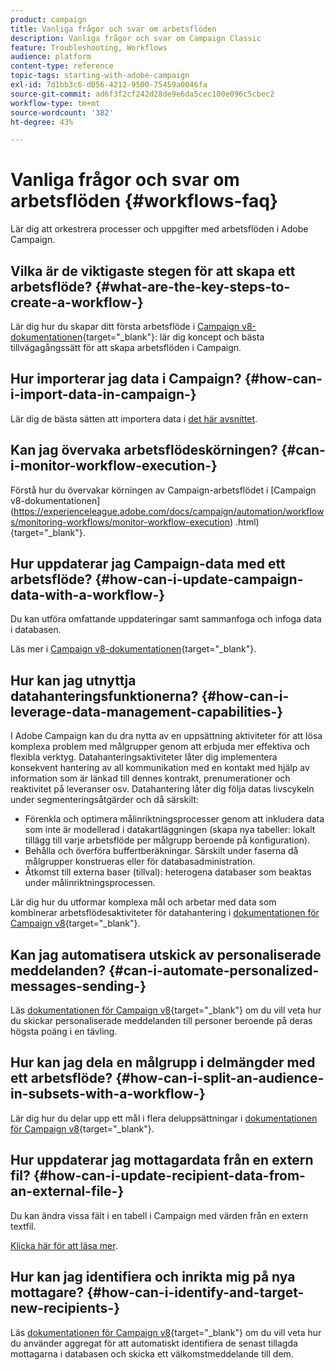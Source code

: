 ```yaml
---
product: campaign
title: Vanliga frågor och svar om arbetsflöden
description: Vanliga frågor och svar om Campaign Classic
feature: Troubleshooting, Workflows
audience: platform
content-type: reference
topic-tags: starting-with-adobe-campaign
exl-id: 7d1bb3c6-d056-4212-9500-75459a0046fa
source-git-commit: ad6f3f2cf242d28de9e6da5cec100e096c5cbec2
workflow-type: tm+mt
source-wordcount: '382'
ht-degree: 43%

---
```


# Vanliga frågor och svar om arbetsflöden {#workflows-faq}



Lär dig att orkestrera processer och uppgifter med arbetsflöden i Adobe Campaign.

## Vilka är de viktigaste stegen för att skapa ett arbetsflöde? {#what-are-the-key-steps-to-create-a-workflow-}

Lär dig hur du skapar ditt första arbetsflöde i [Campaign v8-dokumentationen](https://experienceleague.adobe.com/docs/campaign/automation/workflows/introduction/build-a-workflow.html?lang=sv-SE){target="_blank"}: lär dig koncept och bästa tillvägagångssätt för att skapa arbetsflöden i Campaign.

## Hur importerar jag data i Campaign? {#how-can-i-import-data-in-campaign-}

Lär dig de bästa sätten att importera data i [det här avsnittet](../../platform/using/import-export-best-practices.md).

## Kan jag övervaka arbetsflödeskörningen? {#can-i-monitor-workflow-execution-}

Förstå hur du övervakar körningen av Campaign-arbetsflödet i [Campaign v8-dokumentationen]&#x200B;(https://experienceleague.adobe.com/docs/campaign/automation/workflows/monitoring-workflows/monitor-workflow-execution)
.html){target="_blank"}.

## Hur uppdaterar jag Campaign-data med ett arbetsflöde? {#how-can-i-update-campaign-data-with-a-workflow-}

Du kan utföra omfattande uppdateringar samt sammanfoga och infoga data i databasen.

Läs mer i [Campaign v8-dokumentationen](https://experienceleague.adobe.com/docs/campaign/automation/workflows/wf-activities/targeting-activities/update-data.html?lang=sv-SE){target="_blank"}.

## Hur kan jag utnyttja datahanteringsfunktionerna? {#how-can-i-leverage-data-management-capabilities-}

I Adobe Campaign kan du dra nytta av en uppsättning aktiviteter för att lösa komplexa problem med målgrupper genom att erbjuda mer effektiva och flexibla verktyg. Datahanteringsaktiviteter låter dig implementera konsekvent hantering av all kommunikation med en kontakt med hjälp av information som är länkad till dennes kontrakt, prenumerationer och reaktivitet på leveranser osv. Datahantering låter dig följa datas livscykeln under segmenteringsåtgärder och då särskilt:

* Förenkla och optimera målinriktningsprocesser genom att inkludera data som inte är modellerad i datakartläggningen (skapa nya tabeller: lokalt tillägg till varje arbetsflöde per målgrupp beroende på konfiguration).
* Behålla och överföra buffertberäkningar. Särskilt under faserna då målgrupper konstrueras eller för databasadministration.
* Åtkomst till externa baser (tillval): heterogena databaser som beaktas under målinriktningsprocessen.

Lär dig hur du utformar komplexa mål och arbetar med data som kombinerar arbetsflödesaktiviteter för datahantering i [dokumentationen för Campaign v8](https://experienceleague.adobe.com/docs/campaign/automation/workflows/introduction/wf-type/targeting-workflows.html?lang=sv-SE){target="_blank"}.

## Kan jag automatisera utskick av personaliserade meddelanden? {#can-i-automate-personalized-messages-sending-}

Läs [dokumentationen för Campaign v8](https://experienceleague.adobe.com/docs/campaign/automation/workflows/use-cases/data-management/enrich-data.html?lang=sv-SE){target="_blank"} om du vill veta hur du skickar personaliserade meddelanden till personer beroende på deras högsta poäng i en tävling.

## Hur kan jag dela en målgrupp i delmängder med ett arbetsflöde? {#how-can-i-split-an-audience-in-subsets-with-a-workflow-}

Lär dig hur du delar upp ett mål i flera deluppsättningar i [dokumentationen för Campaign v8](https://experienceleague.adobe.com/docs/campaign/automation/workflows/wf-activities/targeting-activities/split.html?lang=sv-SE){target="_blank"}.

## Hur uppdaterar jag mottagardata från en extern fil? {#how-can-i-update-recipient-data-from-an-external-file-}

Du kan ändra vissa fält i en tabell i Campaign med värden från en extern textfil.

[Klicka här för att läsa mer](../../platform/using/import-operations-samples.md#example--enrich-the-values-with-those-of-an-external-file).

## Hur kan jag identifiera och inrikta mig på nya mottagare? {#how-can-i-identify-and-target-new-recipients-}

Läs [dokumentationen för Campaign v8](https://experienceleague.adobe.com/docs/campaign/automation/workflows/use-cases/data-management/using-aggregates.html?lang=sv-SE){target="_blank"} om du vill veta hur du använder aggregat för att automatiskt identifiera de senast tillagda mottagarna i databasen och skicka ett välkomstmeddelande till dem.
